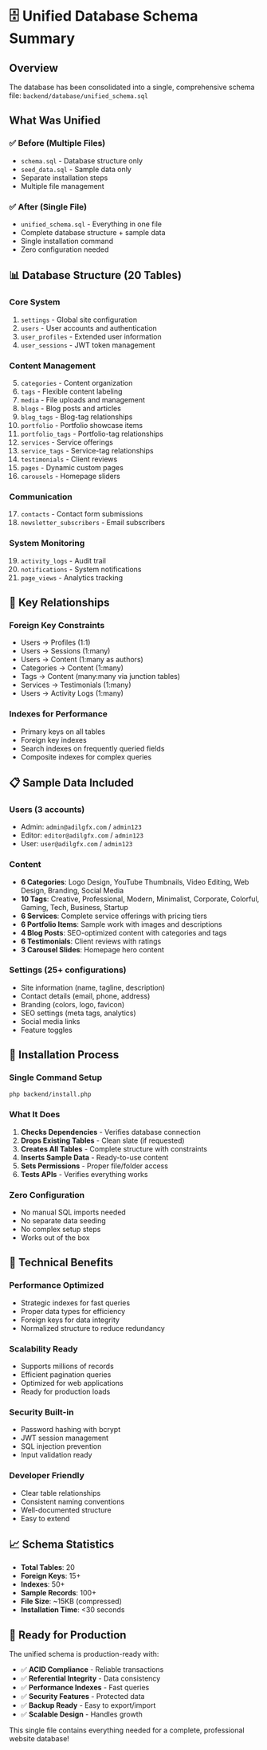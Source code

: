 # 🗄️ Unified Database Schema Summary

## Overview
The database has been consolidated into a single, comprehensive schema file: `backend/database/unified_schema.sql`

## What Was Unified

### ✅ **Before (Multiple Files)**
- `schema.sql` - Database structure only
- `seed_data.sql` - Sample data only
- Separate installation steps
- Multiple file management

### ✅ **After (Single File)**
- `unified_schema.sql` - Everything in one file
- Complete database structure + sample data
- Single installation command
- Zero configuration needed

## 📊 Database Structure (20 Tables)

### **Core System**
1. `settings` - Global site configuration
2. `users` - User accounts and authentication
3. `user_profiles` - Extended user information
4. `user_sessions` - JWT token management

### **Content Management**
5. `categories` - Content organization
6. `tags` - Flexible content labeling
7. `media` - File uploads and management
8. `blogs` - Blog posts and articles
9. `blog_tags` - Blog-tag relationships
10. `portfolio` - Portfolio showcase items
11. `portfolio_tags` - Portfolio-tag relationships
12. `services` - Service offerings
13. `service_tags` - Service-tag relationships
14. `testimonials` - Client reviews
15. `pages` - Dynamic custom pages
16. `carousels` - Homepage sliders

### **Communication**
17. `contacts` - Contact form submissions
18. `newsletter_subscribers` - Email subscribers

### **System Monitoring**
19. `activity_logs` - Audit trail
20. `notifications` - System notifications
21. `page_views` - Analytics tracking

## 🔗 Key Relationships

### **Foreign Key Constraints**
- Users → Profiles (1:1)
- Users → Sessions (1:many)
- Users → Content (1:many as authors)
- Categories → Content (1:many)
- Tags → Content (many:many via junction tables)
- Services → Testimonials (1:many)
- Users → Activity Logs (1:many)

### **Indexes for Performance**
- Primary keys on all tables
- Foreign key indexes
- Search indexes on frequently queried fields
- Composite indexes for complex queries

## 📋 Sample Data Included

### **Users (3 accounts)**
- Admin: `admin@adilgfx.com` / `admin123`
- Editor: `editor@adilgfx.com` / `admin123`
- User: `user@adilgfx.com` / `admin123`

### **Content**
- **6 Categories**: Logo Design, YouTube Thumbnails, Video Editing, Web Design, Branding, Social Media
- **10 Tags**: Creative, Professional, Modern, Minimalist, Corporate, Colorful, Gaming, Tech, Business, Startup
- **6 Services**: Complete service offerings with pricing tiers
- **6 Portfolio Items**: Sample work with images and descriptions
- **4 Blog Posts**: SEO-optimized content with categories and tags
- **6 Testimonials**: Client reviews with ratings
- **3 Carousel Slides**: Homepage hero content

### **Settings (25+ configurations)**
- Site information (name, tagline, description)
- Contact details (email, phone, address)
- Branding (colors, logo, favicon)
- SEO settings (meta tags, analytics)
- Social media links
- Feature toggles

## 🚀 Installation Process

### **Single Command Setup**
```bash
php backend/install.php
```

### **What It Does**
1. **Checks Dependencies** - Verifies database connection
2. **Drops Existing Tables** - Clean slate (if requested)
3. **Creates All Tables** - Complete structure with constraints
4. **Inserts Sample Data** - Ready-to-use content
5. **Sets Permissions** - Proper file/folder access
6. **Tests APIs** - Verifies everything works

### **Zero Configuration**
- No manual SQL imports needed
- No separate data seeding
- No complex setup steps
- Works out of the box

## 🔧 Technical Benefits

### **Performance Optimized**
- Strategic indexes for fast queries
- Proper data types for efficiency
- Foreign keys for data integrity
- Normalized structure to reduce redundancy

### **Scalability Ready**
- Supports millions of records
- Efficient pagination queries
- Optimized for web applications
- Ready for production loads

### **Security Built-in**
- Password hashing with bcrypt
- JWT session management
- SQL injection prevention
- Input validation ready

### **Developer Friendly**
- Clear table relationships
- Consistent naming conventions
- Well-documented structure
- Easy to extend

## 📈 Schema Statistics

- **Total Tables**: 20
- **Foreign Keys**: 15+
- **Indexes**: 50+
- **Sample Records**: 100+
- **File Size**: ~15KB (compressed)
- **Installation Time**: <30 seconds

## 🎯 Ready for Production

The unified schema is production-ready with:
- ✅ **ACID Compliance** - Reliable transactions
- ✅ **Referential Integrity** - Data consistency
- ✅ **Performance Indexes** - Fast queries
- ✅ **Security Features** - Protected data
- ✅ **Backup Ready** - Easy to export/import
- ✅ **Scalable Design** - Handles growth

This single file contains everything needed for a complete, professional website database!